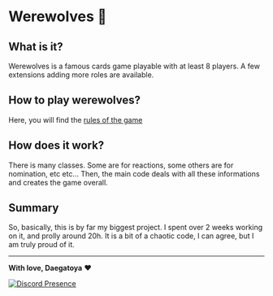 # Werewolves 🐺

## What is it?

Werewolves is a famous cards game playable with at least 8 players. A few extensions adding more roles are available.

## How to play werewolves?

Here, you will find the [rules of the game](https://playwerewolf.co/pages/rules)

## How does it work?

There is many classes. Some are for reactions, some others are for nomination, etc etc... Then, the main code deals with all these informations and creates the game overall.

## Summary

So, basically, this is by far my biggest project. I spent over 2 weeks working on it, and prolly around 20h. It is a bit of a chaotic code, I can agree, but I am truly proud of it.

---

**With love, Daegatoya** ❤️
         
<p align="center">

[![Discord Presence](https://lanyard.cnrad.dev/api/852663698803130389?theme=dark&animated=false&hideDiscrim=true)](https://discord.com/users/852663698803130389)
</p>
